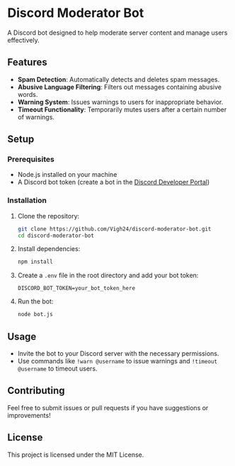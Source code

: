 # Discord Moderator Bot

A Discord bot designed to help moderate server content and manage users effectively.

## Features

- **Spam Detection**: Automatically detects and deletes spam messages.
- **Abusive Language Filtering**: Filters out messages containing abusive words.
- **Warning System**: Issues warnings to users for inappropriate behavior.
- **Timeout Functionality**: Temporarily mutes users after a certain number of warnings.

## Setup

### Prerequisites

- Node.js installed on your machine
- A Discord bot token (create a bot in the [Discord Developer Portal](https://discord.com/developers/applications))

### Installation

1. Clone the repository:
   ```bash
   git clone https://github.com/Vigh24/discord-moderator-bot.git
   cd discord-moderator-bot
   ```

2. Install dependencies:
   ```bash
   npm install
   ```

3. Create a `.env` file in the root directory and add your bot token:
   ```plaintext
   DISCORD_BOT_TOKEN=your_bot_token_here
   ```

4. Run the bot:
   ```bash
   node bot.js
   ```

## Usage

- Invite the bot to your Discord server with the necessary permissions.
- Use commands like `!warn @username` to issue warnings and `!timeout @username` to timeout users.

## Contributing

Feel free to submit issues or pull requests if you have suggestions or improvements!

## License

This project is licensed under the MIT License.